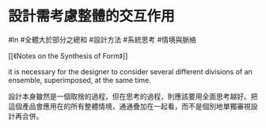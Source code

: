 # 設計需考慮整體的交互作用
#ln #全體大於部分之總和 #設計方法 #系統思考 #情境與脈絡 

[[《Notes on the Synthesis of Form》]]

it is necessary for the designer to consider several different divisions of an ensemble, superimposed, at the same time.

設計本身雖然是一個取捨的過程，但在思考的過程，則應該要用全面思考越好。把這個產品會應用在的所有整體情境，通通疊加在一起看，而不是個別地單獨審視設計再合併。